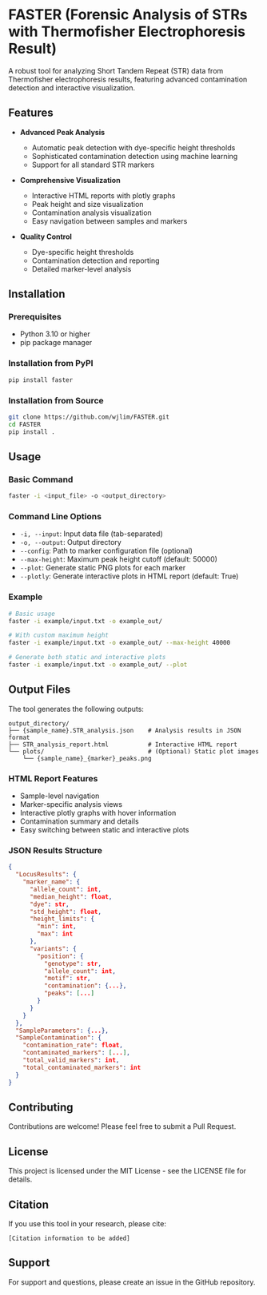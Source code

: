 # FASTER (Forensic Analysis of STRs with Thermofisher Electrophoresis Result)

A robust tool for analyzing Short Tandem Repeat (STR) data from Thermofisher electrophoresis results, featuring advanced contamination detection and interactive visualization.

## Features

- **Advanced Peak Analysis**
  - Automatic peak detection with dye-specific height thresholds
  - Sophisticated contamination detection using machine learning
  - Support for all standard STR markers

- **Comprehensive Visualization**
  - Interactive HTML reports with plotly graphs
  - Peak height and size visualization
  - Contamination analysis visualization
  - Easy navigation between samples and markers

- **Quality Control**
  - Dye-specific height thresholds
  - Contamination detection and reporting
  - Detailed marker-level analysis

## Installation

### Prerequisites

- Python 3.10 or higher
- pip package manager

### Installation from PyPI

```bash
pip install faster
```

### Installation from Source

```bash
git clone https://github.com/wjlim/FASTER.git
cd FASTER
pip install .
```

## Usage

### Basic Command

```bash
faster -i <input_file> -o <output_directory>
```

### Command Line Options

- `-i, --input`: Input data file (tab-separated)
- `-o, --output`: Output directory
- `--config`: Path to marker configuration file (optional)
- `--max-height`: Maximum peak height cutoff (default: 50000)
- `--plot`: Generate static PNG plots for each marker
- `--plotly`: Generate interactive plots in HTML report (default: True)

### Example

```bash
# Basic usage
faster -i example/input.txt -o example_out/

# With custom maximum height
faster -i example/input.txt -o example_out/ --max-height 40000

# Generate both static and interactive plots
faster -i example/input.txt -o example_out/ --plot
```

## Output Files

The tool generates the following outputs:

```
output_directory/
├── {sample_name}.STR_analysis.json    # Analysis results in JSON format
├── STR_analysis_report.html           # Interactive HTML report
└── plots/                             # (Optional) Static plot images
    └── {sample_name}_{marker}_peaks.png
```

### HTML Report Features

- Sample-level navigation
- Marker-specific analysis views
- Interactive plotly graphs with hover information
- Contamination summary and details
- Easy switching between static and interactive plots

### JSON Results Structure

```json
{
  "LocusResults": {
    "marker_name": {
      "allele_count": int,
      "median_height": float,
      "dye": str,
      "std_height": float,
      "height_limits": {
        "min": int,
        "max": int
      },
      "variants": {
        "position": {
          "genotype": str,
          "allele_count": int,
          "motif": str,
          "contamination": {...},
          "peaks": [...]
        }
      }
    }
  },
  "SampleParameters": {...},
  "SampleContamination": {
    "contamination_rate": float,
    "contaminated_markers": [...],
    "total_valid_markers": int,
    "total_contaminated_markers": int
  }
}
```

## Contributing

Contributions are welcome! Please feel free to submit a Pull Request.

## License

This project is licensed under the MIT License - see the LICENSE file for details.

## Citation

If you use this tool in your research, please cite:

```
[Citation information to be added]
```

## Support

For support and questions, please create an issue in the GitHub repository.
